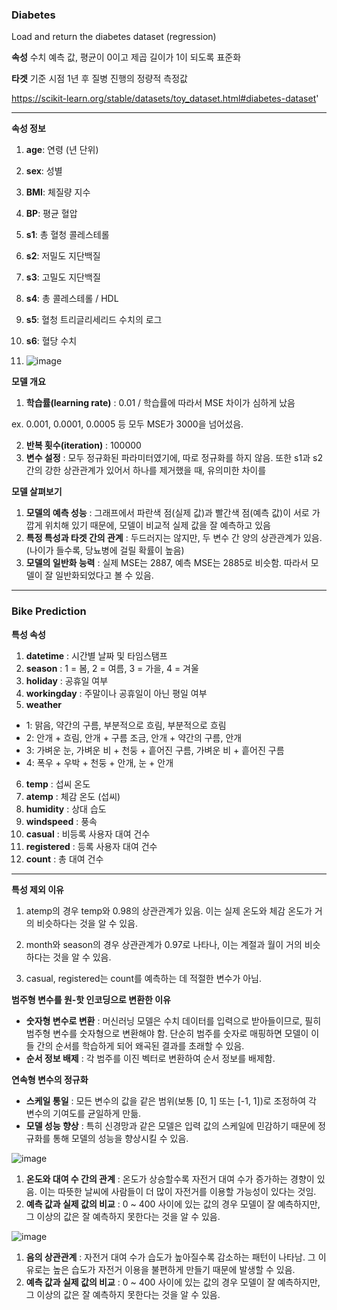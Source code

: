 ### **Diabetes**
Load and return the diabetes dataset (regression)


**속성** 수치 예측 값, 평균이 0이고 제곱 길이가 1이 되도록 표준화

**타겟** 기준 시점 1년 후 질병 진행의 정량적 측정값

https://scikit-learn.org/stable/datasets/toy_dataset.html#diabetes-dataset'
***

**속성 정보**
1. **age**: 연령 (년 단위)
2. **sex**: 성별
3. **BMI**: 체질량 지수
4. **BP**: 평균 혈압
5. **s1**: 총 혈청 콜레스테롤
6. **s2**: 저밀도 지단백질
7. **s3**: 고밀도 지단백질
8. **s4**: 총 콜레스테롤 / HDL
9. **s5**: 혈청 트리글리세리드 수치의 로그
10. **s6**: 혈당 수치

11. ![image](https://github.com/godaebbang/goaiffel-quest/assets/102419537/3a844aa0-bf79-4202-b21d-0921be6f522f)

**모델 개요**
1. **학습률(learning rate)** : 0.01 / 학습률에 따라서 MSE 차이가 심하게 났음

ex. 0.001, 0.0001, 0.0005 등 모두 MSE가 3000을 넘어섰음.

2. **반복 횟수(iteration)** : 100000
3. **변수 설정** : 모두 정규화된 파라미터였기에, 따로 정규화를 하지 않음. 또한 s1과 s2 간의 강한 상관관계가 있어서 하나를 제거했을 때, 유의미한 차이를

**모델 살펴보기**
1. **모델의 예측 성능** : 그래프에서 파란색 점(실제 값)과 빨간색 점(예측 값)이 서로 가깝게 위치해 있기 때문에, 모델이 비교적 실제 값을 잘 예측하고 있음
2. **특정 특성과 타겟 간의 관계** : 두드러지는 않지만, 두 변수 간 양의 상관관계가 있음.(나이가 들수록, 당뇨병에 걸릴 확률이 높음)
3. **모델의 일반화 능력** : 실제 MSE는 2887, 예측 MSE는 2885로 비슷함. 따라서 모델이 잘 일반화되었다고 볼 수 있음.

***
### **Bike Prediction**
**특성 속성**
1. **datetime** : 시간별 날짜 및 타임스탬프
2. **season** : 1 = 봄, 2 = 여름, 3 = 가을, 4 = 겨울
3. **holiday** : 공휴일 여부
4. **workingday** : 주말이나 공휴일이 아닌 평일 여부
5. **weather**
* 1: 맑음, 약간의 구름, 부분적으로 흐림, 부분적으로 흐림
* 2: 안개 + 흐림, 안개 + 구름 조금, 안개 + 약간의 구름, 안개
* 3: 가벼운 눈, 가벼운 비 + 천둥 + 흩어진 구름, 가벼운 비 + 흩어진 구름
* 4: 폭우 + 우박 + 천둥 + 안개, 눈 + 안개
6. **temp** : 섭씨 온도
7. **atemp** : 체감 온도 (섭씨)
8. **humidity** : 상대 습도
9. **windspeed** : 풍속
10. **casual** : 비등록 사용자 대여 건수
11. **registered** : 등록 사용자 대여 건수
12. **count** : 총 대여 건수
  
***
**특성 제외 이유**

1. atemp의 경우 temp와 0.98의 상관관계가 있음. 이는 실제 온도와 체감 온도가 거의 비슷하다는 것을 알 수 있음.

2. month와 season의 경우 상관관계가 0.97로 나타나, 이는 계절과 월이 거의 비슷하다는 것을 알 수 있음.

3. casual, registered는 count를 예측하는 데 적절한 변수가 아님.

**범주형 변수를 원-핫 인코딩으로 변환한 이유**
* **숫자형 변수로 변환** : 머신러닝 모델은 수치 데이터를 입력으로 받아들이므로, 필히 범주형 변수를 숫자형으로 변환해야 함. 단순히 범주를 숫자로 매핑하면 모델이 이들 간의 순서를 학습하게 되어 왜곡된 결과를 초래할 수 있음.
* **순서 정보 배제** : 각 범주를 이진 벡터로 변환하여 순서 정보를 배제함.

**연속형 변수의 정규화**
* **스케일 통일** : 모든 변수의 값을 같은 범위(보통 [0, 1] 또는 [-1, 1])로 조정하여 각 변수의 기여도를 균일하게 만듦.
* **모델 성능 향상** : 특히 신경망과 같은 모델은 입력 값의 스케일에 민감하기 때문에 정규화를 통해 모델의 성능을 향상시킬 수 있음.

![image](https://github.com/godaebbang/goaiffel-quest/assets/102419537/bab1218f-d12d-44cf-9100-a855f4f9ea26)
1. **온도와 대여 수 간의 관계** : 온도가 상승할수록 자전거 대여 수가 증가하는 경향이 있음. 이는 따뜻한 날씨에 사람들이 더 많이 자전거를 이용할 가능성이 있다는 것임.
2. **예측 값과 실제 값의 비교** : 0 ~ 400 사이에 있는 값의 경우 모델이 잘 예측하지만, 그 이상의 값은 잘 예측하지 못한다는 것을 알 수 있음.

![image](https://github.com/godaebbang/goaiffel-quest/assets/102419537/69532ef3-8d46-422b-8380-6422ab0432fa)
1. **음의 상관관계** : 자전거 대여 수가 습도가 높아질수록 감소하는 패턴이 나타남. 그 이유로는 높은 습도가 자전거 이용을 불편하게 만들기 때문에 발생할 수 있음.
2. **예측 값과 실제 값의 비교** : 0 ~ 400 사이에 있는 값의 경우 모델이 잘 예측하지만, 그 이상의 값은 잘 예측하지 못한다는 것을 알 수 있음.

